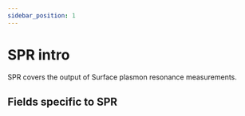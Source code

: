 ```yaml
---
sidebar_position: 1
---
```


# SPR intro

SPR covers the output of Surface plasmon resonance measurements.


## Fields specific to SPR
